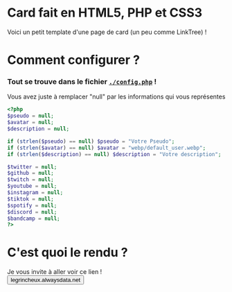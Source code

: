 # Card fait en HTML5, PHP et CSS3
Voici un petit template d'une page de card (un peu comme LinkTree) !

# Comment configurer ?
### Tout se trouve dans le fichier <a href="https://github.com/Cut0x/card-page-web/blob/main/config.php">`./config.php`</a> !
Vous avez juste à remplacer "null" par les informations qui vous représentes
```php
<?php
$pseudo = null;
$avatar = null;
$description = null;

if (strlen($pseudo) == null) $pseudo = "Votre Pseudo";
if (strlen($avatar) == null) $avatar = "webp/default_user.webp";
if (strlen($description) == null) $description = "Votre description";

$twitter = null;
$github = null;
$twitch = null;
$youtube = null;
$instagram = null;
$tiktok = null;
$spotify = null;
$discord = null;
$bandcamp = null;
?>
```

# C'est quoi le rendu ?
Je vous invite à aller voir ce lien !<br>
<a href="https://legrincheux.alwaysdata.net" target="_blank"><button>legrincheux.alwaysdata.net</button></a>
